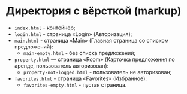 # Директория с вёрсткой (markup)

* `index.html` - контейнер;
* `login.html` - страница «Login» (Авторизация);
* `main.html` - страница «Main» (Главная страница со списком предложений):
   * `main-empty.html` - без списка предложений;
* `property.html` — страница «Room» (Карточка предложения по аренде, пользователь авторизован):
   * `property-not-logged.html` - пользователь не авторизован;
* `favorites.html` - страница «Favorites» (Избранное):
   * `favorites-empty.html` - пустая страница.
